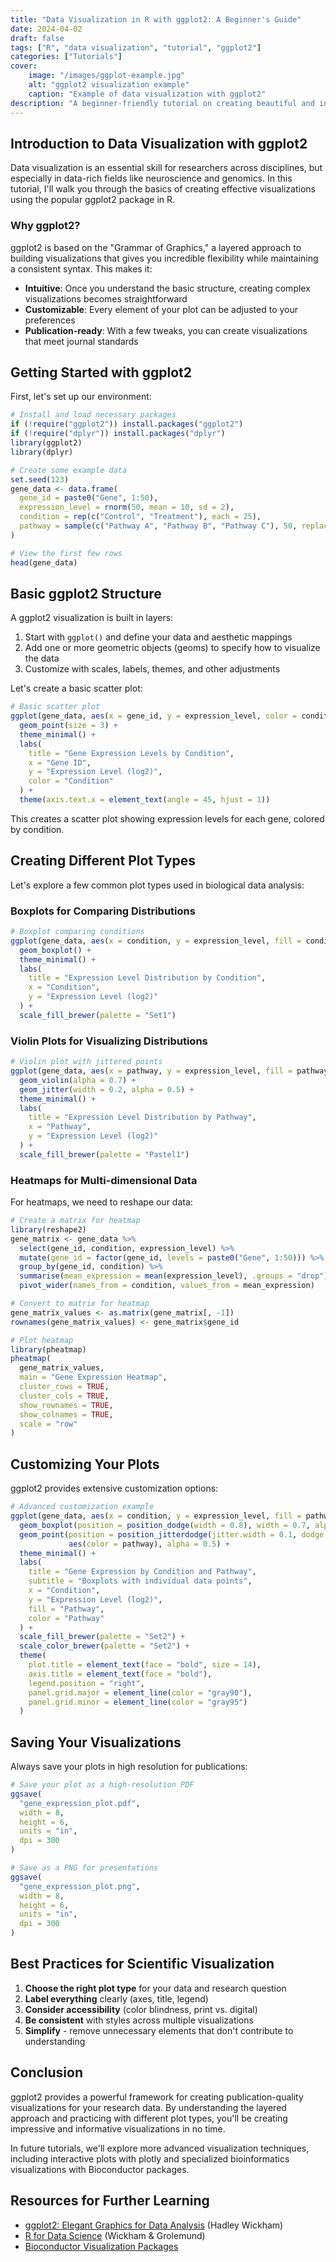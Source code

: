 ```yaml
---
title: "Data Visualization in R with ggplot2: A Beginner's Guide"
date: 2024-04-02
draft: false
tags: ["R", "data visualization", "tutorial", "ggplot2"]
categories: ["Tutorials"]
cover:
    image: "/images/ggplot-example.jpg"
    alt: "ggplot2 visualization example"
    caption: "Example of data visualization with ggplot2"
description: "A beginner-friendly tutorial on creating beautiful and informative visualizations using ggplot2 in R"
---
```


## Introduction to Data Visualization with ggplot2

Data visualization is an essential skill for researchers across disciplines, but especially in data-rich fields like neuroscience and genomics. In this tutorial, I'll walk you through the basics of creating effective visualizations using the popular ggplot2 package in R.

### Why ggplot2?

ggplot2 is based on the "Grammar of Graphics," a layered approach to building visualizations that gives you incredible flexibility while maintaining a consistent syntax. This makes it:

- **Intuitive**: Once you understand the basic structure, creating complex visualizations becomes straightforward
- **Customizable**: Every element of your plot can be adjusted to your preferences
- **Publication-ready**: With a few tweaks, you can create visualizations that meet journal standards

## Getting Started with ggplot2

First, let's set up our environment:

```r
# Install and load necessary packages
if (!require("ggplot2")) install.packages("ggplot2")
if (!require("dplyr")) install.packages("dplyr")
library(ggplot2)
library(dplyr)

# Create some example data
set.seed(123)
gene_data <- data.frame(
  gene_id = paste0("Gene", 1:50),
  expression_level = rnorm(50, mean = 10, sd = 2),
  condition = rep(c("Control", "Treatment"), each = 25),
  pathway = sample(c("Pathway A", "Pathway B", "Pathway C"), 50, replace = TRUE)
)

# View the first few rows
head(gene_data)
```

## Basic ggplot2 Structure

A ggplot2 visualization is built in layers:

1. Start with `ggplot()` and define your data and aesthetic mappings
2. Add one or more geometric objects (geoms) to specify how to visualize the data
3. Customize with scales, labels, themes, and other adjustments

Let's create a basic scatter plot:

```r
# Basic scatter plot
ggplot(gene_data, aes(x = gene_id, y = expression_level, color = condition)) +
  geom_point(size = 3) +
  theme_minimal() +
  labs(
    title = "Gene Expression Levels by Condition",
    x = "Gene ID",
    y = "Expression Level (log2)",
    color = "Condition"
  ) +
  theme(axis.text.x = element_text(angle = 45, hjust = 1))
```

This creates a scatter plot showing expression levels for each gene, colored by condition.

## Creating Different Plot Types

Let's explore a few common plot types used in biological data analysis:

### Boxplots for Comparing Distributions

```r
# Boxplot comparing conditions
ggplot(gene_data, aes(x = condition, y = expression_level, fill = condition)) +
  geom_boxplot() +
  theme_minimal() +
  labs(
    title = "Expression Level Distribution by Condition",
    x = "Condition",
    y = "Expression Level (log2)"
  ) +
  scale_fill_brewer(palette = "Set1")
```

### Violin Plots for Visualizing Distributions

```r
# Violin plot with jittered points
ggplot(gene_data, aes(x = pathway, y = expression_level, fill = pathway)) +
  geom_violin(alpha = 0.7) +
  geom_jitter(width = 0.2, alpha = 0.5) +
  theme_minimal() +
  labs(
    title = "Expression Level Distribution by Pathway",
    x = "Pathway",
    y = "Expression Level (log2)"
  ) +
  scale_fill_brewer(palette = "Pastel1")
```

### Heatmaps for Multi-dimensional Data

For heatmaps, we need to reshape our data:

```r
# Create a matrix for heatmap
library(reshape2)
gene_matrix <- gene_data %>%
  select(gene_id, condition, expression_level) %>%
  mutate(gene_id = factor(gene_id, levels = paste0("Gene", 1:50))) %>%
  group_by(gene_id, condition) %>%
  summarise(mean_expression = mean(expression_level), .groups = "drop") %>%
  pivot_wider(names_from = condition, values_from = mean_expression)

# Convert to matrix for heatmap
gene_matrix_values <- as.matrix(gene_matrix[, -1])
rownames(gene_matrix_values) <- gene_matrix$gene_id

# Plot heatmap
library(pheatmap)
pheatmap(
  gene_matrix_values,
  main = "Gene Expression Heatmap",
  cluster_rows = TRUE,
  cluster_cols = TRUE,
  show_rownames = TRUE,
  show_colnames = TRUE,
  scale = "row"
)
```

## Customizing Your Plots

ggplot2 provides extensive customization options:

```r
# Advanced customization example
ggplot(gene_data, aes(x = condition, y = expression_level, fill = pathway)) +
  geom_boxplot(position = position_dodge(width = 0.8), width = 0.7, alpha = 0.8) +
  geom_point(position = position_jitterdodge(jitter.width = 0.1, dodge.width = 0.8), 
             aes(color = pathway), alpha = 0.5) +
  theme_minimal() +
  labs(
    title = "Gene Expression by Condition and Pathway",
    subtitle = "Boxplots with individual data points",
    x = "Condition",
    y = "Expression Level (log2)",
    fill = "Pathway",
    color = "Pathway"
  ) +
  scale_fill_brewer(palette = "Set2") +
  scale_color_brewer(palette = "Set2") +
  theme(
    plot.title = element_text(face = "bold", size = 14),
    axis.title = element_text(face = "bold"),
    legend.position = "right",
    panel.grid.major = element_line(color = "gray90"),
    panel.grid.minor = element_line(color = "gray95")
  )
```

## Saving Your Visualizations

Always save your plots in high resolution for publications:

```r
# Save your plot as a high-resolution PDF
ggsave(
  "gene_expression_plot.pdf",
  width = 8,
  height = 6,
  units = "in",
  dpi = 300
)

# Save as a PNG for presentations
ggsave(
  "gene_expression_plot.png",
  width = 8,
  height = 6,
  units = "in",
  dpi = 300
)
```

## Best Practices for Scientific Visualization

1. **Choose the right plot type** for your data and research question
2. **Label everything** clearly (axes, title, legend)
3. **Consider accessibility** (color blindness, print vs. digital)
4. **Be consistent** with styles across multiple visualizations
5. **Simplify** - remove unnecessary elements that don't contribute to understanding

## Conclusion

ggplot2 provides a powerful framework for creating publication-quality visualizations for your research data. By understanding the layered approach and practicing with different plot types, you'll be creating impressive and informative visualizations in no time.

In future tutorials, we'll explore more advanced visualization techniques, including interactive plots with plotly and specialized bioinformatics visualizations with Bioconductor packages.

## Resources for Further Learning

- [ggplot2: Elegant Graphics for Data Analysis](https://ggplot2-book.org/) (Hadley Wickham)
- [R for Data Science](https://r4ds.had.co.nz/) (Wickham & Grolemund)
- [Bioconductor Visualization Packages](https://bioconductor.org/packages/release/BiocViews.html#___Visualization)
